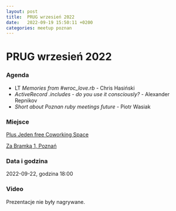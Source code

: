```yaml
---
layout: post
title:  PRUG wrzesień 2022
date:   2022-09-19 15:50:11 +0200
categories: meetup poznan
---
```

# PRUG wrzesień 2022

### Agenda

- LT _Memories from #wroc_love.rb_ - Chris Hasiński
- _ActiveRecord .includes - do you use it consciously?_ - Alexander Repnikov
- _Short about Poznan ruby meetings future_ - Piotr Wasiak

### Miejsce

[Plus Jeden free Coworking Space](https://plusjeden.com/)

[Za Bramką 1, Poznań](https://maps.google.com/?q=52.406158447265625,16.936500549316406)

### Data i godzina

2022-09-22, godzina 18:00

### Video

Prezentacje nie były nagrywane.

